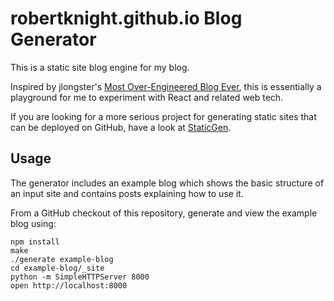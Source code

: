# robertknight.github.io Blog Generator

This is a static site blog engine for my blog.

Inspired by jlongster's [Most Over-Engineered Blog Ever](http://jlongster.com/Presenting-The-Most-Over-Engineered-Blog-Ever), this is essentially a playground for me to experiment with React and related web tech.

If you are looking for a more serious project for generating static sites that can be deployed on GitHub, have a look at [StaticGen](https://www.staticgen.com/).

## Usage

The generator includes an example blog which shows the basic structure
of an input site and contains posts explaining how to use it.

From a GitHub checkout of this repository, generate and view the example blog
using:

```
npm install
make
./generate example-blog
cd example-blog/_site
python -m SimpleHTTPServer 8000
open http://localhost:8000
```

